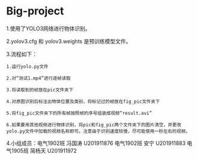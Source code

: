 # Big-project
1.使用了YOLO3网络进行物体识别。

2.yolov3.cfg 和 yolov3.weights 是预训练模型文件。

3.流程如下：
   
    1.运行yolo.py文件
   
    2.对“测试1.mp4”进行逐帧读取
   
    3.将读取到的帧放在pic文件夹下
   
    4.对原图识别后标注出物体位置及类别，将标记过的帧放在fig_pic文件夹下
   
    5.将fig_pic文件夹下的所有帧按照帧的序号组装成视频“result.avi”
   
    6.如果要用其他视频进行物体识别，将pic和fig_pic两个文件夹下的图片清空，并更改yolo.py文件中加载的视频名称即可。注意由于识别速度较慢，尽可能使用一秒左右的视频。
    
4.小组成员：电气1902班 冯国涛 U201911876
           电气1902班 安宁  U201911883
           电气1905班 简杨天 U201911972
